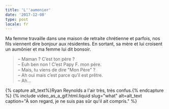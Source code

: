 ```yaml
---
title: 'L''aumonier'
date: '2017-12-08'
type: post
locale: fr
---
```


Ma femme travaille dans une maison de retraite chrétienne et parfois, nos fils viennent dire bonjour aux résidentes. En sortant, sa mère et lui croisent un aumônier et ma femme lui dit bonsoir.

<!-- more -->

> – Maman ? C’est ton père ?  
> – Euh ben non ! C’est Papy F. mon père.  
> – Mais, tu viens de dire "Mon Père" ?  
> – Ah oui mais c’est parce qu’il est prêtre.  
> – Ah…

{% capture alt_text%}Ryan Reynolds a l'air très, très confus.{% endcapture %}
{% include video_as_a_gif.html.liquid
slug="what"
alt=alt_text
caption="À son regard, je ne suis pas sûr qu'il ait compris."
%}
